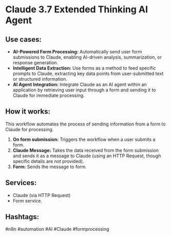 # Claude 3.7 Extended Thinking AI Agent

## Use cases:

*   **AI-Powered Form Processing:** Automatically send user form submissions to Claude, enabling AI-driven analysis, summarization, or response generation.
*   **Intelligent Data Extraction:** Use forms as a method to feed specific prompts to Claude, extracting key data points from user-submitted text or structured information.
*   **AI Agent Integration:** Integrate Claude as an AI agent within an application by retrieving user input through a form and sending it to Claude for immediate processing.

## How it works:

This workflow automates the process of sending information from a form to Claude for processing.

1.  **On form submission:** Triggers the workflow when a user submits a form.
2.  **Claude Message:** Takes the data received from the form submission and sends it as a message to Claude (using an HTTP Request, though specific details are not provided).
3.  **Form:** Sends the message to form.

## Services:

*   Claude (via HTTP Request)
*   Form service.

## Hashtags:

#n8n #automation #AI #Claude #formprocessing
